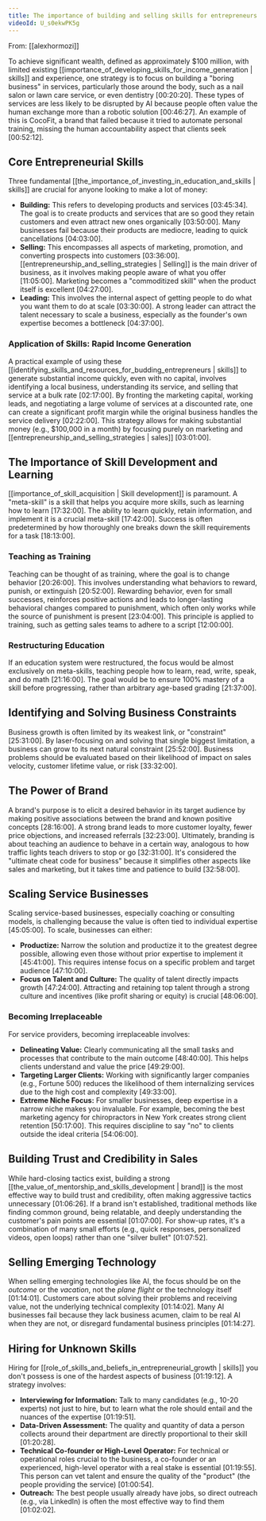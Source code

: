 ```yaml
---
title: The importance of building and selling skills for entrepreneurs
videoId: U_s0ekwPK5g
---
```


From: [[alexhormozi]] <br/> 

To achieve significant wealth, defined as approximately $100 million, with limited existing [[importance_of_developing_skills_for_income_generation | skills]] and experience, one strategy is to focus on building a "boring business" in services, particularly those around the body, such as a nail salon or lawn care service, or even dentistry <a class="yt-timestamp" data-t="00:20:20">[00:20:20]</a>. These types of services are less likely to be disrupted by AI because people often value the human exchange more than a robotic solution <a class="yt-timestamp" data-t="00:46:27">[00:46:27]</a>. An example of this is CocoFit, a brand that failed because it tried to automate personal training, missing the human accountability aspect that clients seek <a class="yt-timestamp" data-t="00:52:12">[00:52:12]</a>.

## Core Entrepreneurial Skills
Three fundamental [[the_importance_of_investing_in_education_and_skills | skills]] are crucial for anyone looking to make a lot of money:
*   **Building:** This refers to developing products and services <a class="yt-timestamp" data-t="03:45:34">[03:45:34]</a>. The goal is to create products and services that are so good they retain customers and even attract new ones organically <a class="yt-timestamp" data-t="03:50:00">[03:50:00]</a>. Many businesses fail because their products are mediocre, leading to quick cancellations <a class="yt-timestamp" data-t="04:03:00">[04:03:00]</a>.
*   **Selling:** This encompasses all aspects of marketing, promotion, and converting prospects into customers <a class="yt-timestamp" data-t="03:36:00">[03:36:00]</a>. [[entrepreneurship_and_selling_strategies | Selling]] is the main driver of business, as it involves making people aware of what you offer <a class="yt-timestamp" data-t="11:05:00">[11:05:00]</a>. Marketing becomes a "commoditized skill" when the product itself is excellent <a class="yt-timestamp" data-t="04:27:00">[04:27:00]</a>.
*   **Leading:** This involves the internal aspect of getting people to do what you want them to do at scale <a class="yt-timestamp" data-t="03:30:00">[03:30:00]</a>. A strong leader can attract the talent necessary to scale a business, especially as the founder's own expertise becomes a bottleneck <a class="yt-timestamp" data-t="04:37:00">[04:37:00]</a>.

### Application of Skills: Rapid Income Generation
A practical example of using these [[identifying_skills_and_resources_for_budding_entrepreneurs | skills]] to generate substantial income quickly, even with no capital, involves identifying a local business, understanding its service, and selling that service at a bulk rate <a class="yt-timestamp" data-t="02:17:00">[02:17:00]</a>. By fronting the marketing capital, working leads, and negotiating a large volume of services at a discounted rate, one can create a significant profit margin while the original business handles the service delivery <a class="yt-timestamp" data-t="02:22:00">[02:22:00]</a>. This strategy allows for making substantial money (e.g., $100,000 in a month) by focusing purely on marketing and [[entrepreneurship_and_selling_strategies | sales]] <a class="yt-timestamp" data-t="03:01:00">[03:01:00]</a>.

## The Importance of Skill Development and Learning
[[importance_of_skill_acquisition | Skill development]] is paramount. A "meta-skill" is a skill that helps you acquire more skills, such as learning how to learn <a class="yt-timestamp" data-t="17:32:00">[17:32:00]</a>. The ability to learn quickly, retain information, and implement it is a crucial meta-skill <a class="yt-timestamp" data-t="17:42:00">[17:42:00]</a>. Success is often predetermined by how thoroughly one breaks down the skill requirements for a task <a class="yt-timestamp" data-t="18:13:00">[18:13:00]</a>.

### Teaching as Training
Teaching can be thought of as training, where the goal is to change behavior <a class="yt-timestamp" data-t="20:26:00">[20:26:00]</a>. This involves understanding what behaviors to reward, punish, or extinguish <a class="yt-timestamp" data-t="20:52:00">[20:52:00]</a>. Rewarding behavior, even for small successes, reinforces positive actions and leads to longer-lasting behavioral changes compared to punishment, which often only works while the source of punishment is present <a class="yt-timestamp" data-t="23:04:00">[23:04:00]</a>. This principle is applied to training, such as getting sales teams to adhere to a script <a class="yt-timestamp" data-t="12:00:00">[12:00:00]</a>.

### Restructuring Education
If an education system were restructured, the focus would be almost exclusively on meta-skills, teaching people how to learn, read, write, speak, and do math <a class="yt-timestamp" data-t="21:16:00">[21:16:00]</a>. The goal would be to ensure 100% mastery of a skill before progressing, rather than arbitrary age-based grading <a class="yt-timestamp" data-t="21:37:00">[21:37:00]</a>.

## Identifying and Solving Business Constraints
Business growth is often limited by its weakest link, or "constraint" <a class="yt-timestamp" data-t="25:31:00">[25:31:00]</a>. By laser-focusing on and solving that single biggest limitation, a business can grow to its next natural constraint <a class="yt-timestamp" data-t="25:52:00">[25:52:00]</a>. Business problems should be evaluated based on their likelihood of impact on sales velocity, customer lifetime value, or risk <a class="yt-timestamp" data-t="33:32:00">[33:32:00]</a>.

## The Power of Brand
A brand's purpose is to elicit a desired behavior in its target audience by making positive associations between the brand and known positive concepts <a class="yt-timestamp" data-t="28:16:00">[28:16:00]</a>. A strong brand leads to more customer loyalty, fewer price objections, and increased referrals <a class="yt-timestamp" data-t="32:23:00">[32:23:00]</a>. Ultimately, branding is about teaching an audience to behave in a certain way, analogous to how traffic lights teach drivers to stop or go <a class="yt-timestamp" data-t="32:31:00">[32:31:00]</a>. It's considered the "ultimate cheat code for business" because it simplifies other aspects like sales and marketing, but it takes time and patience to build <a class="yt-timestamp" data-t="32:58:00">[32:58:00]</a>.

## Scaling Service Businesses
Scaling service-based businesses, especially coaching or consulting models, is challenging because the value is often tied to individual expertise <a class="yt-timestamp" data-t="45:05:00">[45:05:00]</a>. To scale, businesses can either:
*   **Productize:** Narrow the solution and productize it to the greatest degree possible, allowing even those without prior expertise to implement it <a class="yt-timestamp" data-t="45:41:00">[45:41:00]</a>. This requires intense focus on a specific problem and target audience <a class="yt-timestamp" data-t="47:10:00">[47:10:00]</a>.
*   **Focus on Talent and Culture:** The quality of talent directly impacts growth <a class="yt-timestamp" data-t="47:24:00">[47:24:00]</a>. Attracting and retaining top talent through a strong culture and incentives (like profit sharing or equity) is crucial <a class="yt-timestamp" data-t="48:06:00">[48:06:00]</a>.

### Becoming Irreplaceable
For service providers, becoming irreplaceable involves:
*   **Delineating Value:** Clearly communicating all the small tasks and processes that contribute to the main outcome <a class="yt-timestamp" data-t="48:40:00">[48:40:00]</a>. This helps clients understand and value the price <a class="yt-timestamp" data-t="49:29:00">[49:29:00]</a>.
*   **Targeting Larger Clients:** Working with significantly larger companies (e.g., Fortune 500) reduces the likelihood of them internalizing services due to the high cost and complexity <a class="yt-timestamp" data-t="49:33:00">[49:33:00]</a>.
*   **Extreme Niche Focus:** For smaller businesses, deep expertise in a narrow niche makes you invaluable. For example, becoming the best marketing agency for chiropractors in New York creates strong client retention <a class="yt-timestamp" data-t="50:17:00">[50:17:00]</a>. This requires discipline to say "no" to clients outside the ideal criteria <a class="yt-timestamp" data-t="54:06:00">[54:06:00]</a>.

## Building Trust and Credibility in Sales
While hard-closing tactics exist, building a strong [[the_value_of_mentorship_and_skills_development | brand]] is the most effective way to build trust and credibility, often making aggressive tactics unnecessary <a class="yt-timestamp" data-t="01:06:26">[01:06:26]</a>. If a brand isn't established, traditional methods like finding common ground, being relatable, and deeply understanding the customer's pain points are essential <a class="yt-timestamp" data-t="01:07:00">[01:07:00]</a>. For show-up rates, it's a combination of many small efforts (e.g., quick responses, personalized videos, open loops) rather than one "silver bullet" <a class="yt-timestamp" data-t="01:07:52">[01:07:52]</a>.

## Selling Emerging Technology
When selling emerging technologies like AI, the focus should be on the *outcome* or the *vacation*, not the *plane flight* or the technology itself <a class="yt-timestamp" data-t="01:14:01">[01:14:01]</a>. Customers care about solving their problems and receiving value, not the underlying technical complexity <a class="yt-timestamp" data-t="01:14:02">[01:14:02]</a>. Many AI businesses fail because they lack business acumen, claim to be real AI when they are not, or disregard fundamental business principles <a class="yt-timestamp" data-t="01:14:27">[01:14:27]</a>.

## Hiring for Unknown Skills
Hiring for [[role_of_skills_and_beliefs_in_entrepreneurial_growth | skills]] you don't possess is one of the hardest aspects of business <a class="yt-timestamp" data-t="01:19:12">[01:19:12]</a>. A strategy involves:
*   **Interviewing for Information:** Talk to many candidates (e.g., 10-20 experts) not just to hire, but to learn what the role should entail and the nuances of the expertise <a class="yt-timestamp" data-t="01:19:51">[01:19:51]</a>.
*   **Data-Driven Assessment:** The quality and quantity of data a person collects around their department are directly proportional to their skill <a class="yt-timestamp" data-t="01:20:28">[01:20:28]</a>.
*   **Technical Co-founder or High-Level Operator:** For technical or operational roles crucial to the business, a co-founder or an experienced, high-level operator with a real stake is essential <a class="yt-timestamp" data-t="01:19:55">[01:19:55]</a>. This person can vet talent and ensure the quality of the "product" (the people providing the service) <a class="yt-timestamp" data-t="01:00:54">[01:00:54]</a>.
*   **Outreach:** The best people usually already have jobs, so direct outreach (e.g., via LinkedIn) is often the most effective way to find them <a class="yt-timestamp" data-t="01:02:02">[01:02:02]</a>.